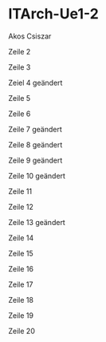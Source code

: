 # ITArch-Ue1-2
Akos Csiszar

Zeile 2 

Zeile 3

Zeiel 4 geändert

Zeile 5

Zeile 6

Zeile 7 geändert

Zeile 8 geändert

Zeile 9 geändert

Zeile 10 geändert

Zeile 11

Zeile 12

Zeile 13 geändert

Zeile 14

Zeile 15

Zeile 16

Zeile 17

Zeile 18

Zeile 19

Zeile 20

